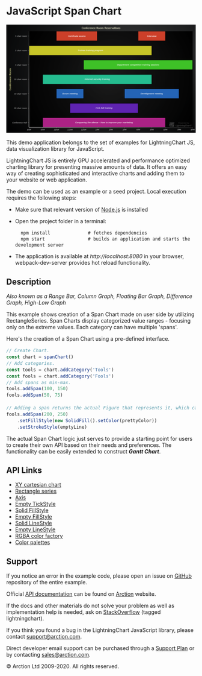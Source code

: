 # JavaScript Span Chart

![JavaScript Span Chart](spanChart.png)

This demo application belongs to the set of examples for LightningChart JS, data visualization library for JavaScript.

LightningChart JS is entirely GPU accelerated and performance optimized charting library for presenting massive amounts of data. It offers an easy way of creating sophisticated and interactive charts and adding them to your website or web application.

The demo can be used as an example or a seed project. Local execution requires the following steps:

- Make sure that relevant version of [Node.js](https://nodejs.org/en/download/) is installed
- Open the project folder in a terminal:

        npm install              # fetches dependencies
        npm start                # builds an application and starts the development server

- The application is available at *http://localhost:8080* in your browser, webpack-dev-server provides hot reload functionality.


## Description

*Also known as a Range Bar, Column Graph, Floating Bar Graph, Difference Graph, High-Low Graph*

This example shows creation of a Span Chart made on user side by utilizing RectangleSeries. Span Charts display categorized value ranges - focusing only on the extreme values. Each category can have multiple 'spans'.

Here's the creation of a Span Chart using a pre-defined interface.

```javascript
// Create Chart.
const chart = spanChart()
// Add categories.
const tools = chart.addCategory('Tools')
const fools = chart.addCategory('Fools')
// Add spans as min-max.
tools.addSpan(100, 150)
fools.addSpan(50, 75)

// Adding a span returns the actual Figure that represents it, which can be styled.
fools.addSpan(200, 250)
    .setFillStyle(new SolidFill().setColor(prettyColor))
    .setStrokeStyle(emptyLine)
```

The actual Span Chart logic just serves to provide a starting point for users to create their own API based on their needs and preferences. The functionality can be easily extended to construct ***Gantt Chart***.


## API Links

* [XY cartesian chart]
* [Rectangle series]
* [Axis]
* [Empty TickStyle]
* [Solid FillStyle]
* [Empty FillStyle]
* [Solid LineStyle]
* [Empty LineStyle]
* [RGBA color factory]
* [Color palettes]


## Support

If you notice an error in the example code, please open an issue on [GitHub][0] repository of the entire example.

Official [API documentation][1] can be found on [Arction][2] website.

If the docs and other materials do not solve your problem as well as implementation help is needed, ask on [StackOverflow][3] (tagged lightningchart).

If you think you found a bug in the LightningChart JavaScript library, please contact support@arction.com.

Direct developer email support can be purchased through a [Support Plan][4] or by contacting sales@arction.com.

[0]: https://github.com/Arction/
[1]: https://www.arction.com/lightningchart-js-api-documentation/
[2]: https://www.arction.com
[3]: https://stackoverflow.com/questions/tagged/lightningchart
[4]: https://www.arction.com/support-services/

© Arction Ltd 2009-2020. All rights reserved.


[XY cartesian chart]: https://www.arction.com/lightningchart-js-api-documentation/v3.4.0/classes/chartxy.html
[Rectangle series]: https://www.arction.com/lightningchart-js-api-documentation/v3.4.0/classes/rectangleseries.html
[Axis]: https://www.arction.com/lightningchart-js-api-documentation/v3.4.0/classes/axis.html
[Empty TickStyle]: https://www.arction.com/lightningchart-js-api-documentation/v3.4.0/globals.html#emptytick
[Solid FillStyle]: https://www.arction.com/lightningchart-js-api-documentation/v3.4.0/classes/solidfill.html
[Empty FillStyle]: https://www.arction.com/lightningchart-js-api-documentation/v3.4.0/globals.html#emptyfill
[Solid LineStyle]: https://www.arction.com/lightningchart-js-api-documentation/v3.4.0/classes/solidline.html
[Empty LineStyle]: https://www.arction.com/lightningchart-js-api-documentation/v3.4.0/globals.html#emptyline
[RGBA color factory]: https://www.arction.com/lightningchart-js-api-documentation/v3.4.0/globals.html#colorrgba
[Color palettes]: https://www.arction.com/lightningchart-js-api-documentation/v3.4.0/globals.html#colorpalettes

